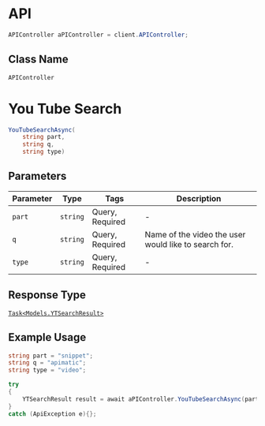 # API

```csharp
APIController aPIController = client.APIController;
```

## Class Name

`APIController`


# You Tube Search

```csharp
YouTubeSearchAsync(
    string part,
    string q,
    string type)
```

## Parameters

| Parameter | Type | Tags | Description |
|  --- | --- | --- | --- |
| `part` | `string` | Query, Required | - |
| `q` | `string` | Query, Required | Name of the video the user would like to search for. |
| `type` | `string` | Query, Required | - |

## Response Type

[`Task<Models.YTSearchResult>`](../../doc/models/yt-search-result.md)

## Example Usage

```csharp
string part = "snippet";
string q = "apimatic";
string type = "video";

try
{
    YTSearchResult result = await aPIController.YouTubeSearchAsync(part, q, type);
}
catch (ApiException e){};
```

